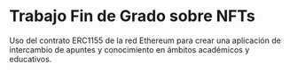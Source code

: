 # Trabajo Fin de Grado sobre NFTs

Uso del contrato ERC1155 de la red Ethereum para crear una aplicación de intercambio de apuntes y conocimiento en ámbitos académicos y educativos.
